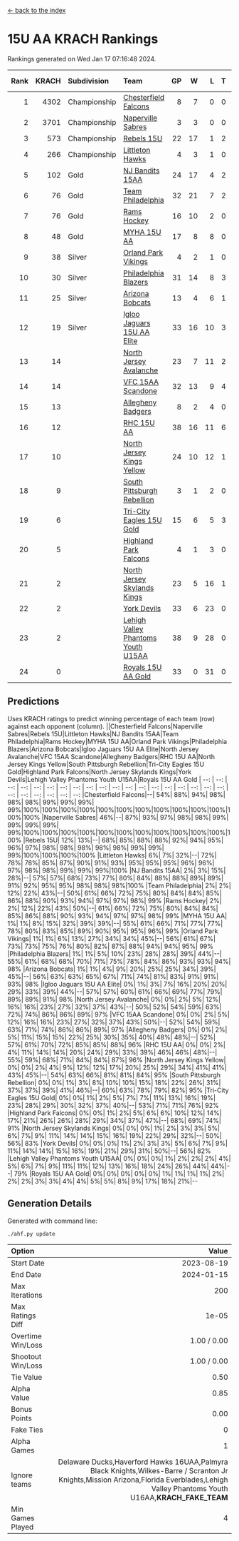 [<- back to the index](readme.md)
# 15U AA KRACH Rankings
Rankings generated on Wed Jan 17 07:16:48 2024.

Rank|KRACH|Subdivision|Team|GP|W|L|T|OTW|OTL|SoS|Exp Wins|Win Diff
---:|---:|:---|:---|---:|---:|---:|---:|---:|---:|---:|---:|---:
1|4302|Championship|[Chesterfield Falcons](https://gamesheetstats.com/seasons/3659/teams/143334/schedule)|8|7|0|0|1|0|85|8.8|-0.0
2|3701|Championship|[Naperville Sabres](https://gamesheetstats.com/seasons/3659/teams/143335/schedule)|3|3|0|0|0|0|159|3.8|-0.0
3|573|Championship|[Rebels 15U](https://gamesheetstats.com/seasons/3659/teams/140654/schedule)|22|17|1|2|1|1|390|19.8|-0.0
4|266|Championship|[Littleton Hawks](https://gamesheetstats.com/seasons/3659/teams/177078/schedule)|4|3|1|0|0|0|145|3.8|-0.0
5|102|Gold|[NJ Bandits 15AA](https://gamesheetstats.com/seasons/3659/teams/140648/schedule)|24|17|4|2|0|1|90|18.9|0.0
6|76|Gold|[Team Philadelphia](https://gamesheetstats.com/seasons/3659/teams/140657/schedule)|32|21|7|2|2|0|79|24.9|0.0
7|76|Gold|[Rams Hockey](https://gamesheetstats.com/seasons/3659/teams/140653/schedule)|16|10|2|0|2|2|276|12.9|0.0
8|48|Gold|[MYHA 15U AA](https://gamesheetstats.com/seasons/3659/teams/140647/schedule)|17|8|8|0|1|0|534|9.9|0.0
9|38|Silver|[Orland Park Vikings](https://gamesheetstats.com/seasons/3659/teams/198224/schedule)|4|2|1|0|1|0|16|3.9|0.0
10|30|Silver|[Philadelphia Blazers](https://gamesheetstats.com/seasons/3659/teams/140652/schedule)|31|14|8|3|5|1|24|21.4|0.0
11|25|Silver|[Arizona Bobcats](https://gamesheetstats.com/seasons/3659/teams/143338/schedule)|13|4|6|1|0|2|425|5.4|0.0
12|19|Silver|[Igloo Jaguars 15U AA Elite](https://gamesheetstats.com/seasons/3659/teams/140645/schedule)|33|16|10|3|2|2|23|20.4|0.0
13|14||[North Jersey Avalanche](https://gamesheetstats.com/seasons/3659/teams/140649/schedule)|23|7|11|2|2|1|210|10.9|0.0
14|14||[VFC 15AA Scandone](https://gamesheetstats.com/seasons/3659/teams/140659/schedule)|32|13|9|4|2|4|169|17.9|0.0
15|13||[Allegheny Badgers](https://gamesheetstats.com/seasons/3659/teams/143336/schedule)|8|2|4|0|1|1|553|3.9|0.0
16|12||[RHC 15U AA](https://gamesheetstats.com/seasons/3659/teams/140655/schedule)|38|16|11|6|0|5|55|19.9|0.0
17|10||[North Jersey Kings Yellow](https://gamesheetstats.com/seasons/3659/teams/140650/schedule)|24|10|12|1|1|0|46|12.4|0.0
18|9||[South Pittsburgh Rebellion](https://gamesheetstats.com/seasons/3659/teams/144442/schedule)|3|1|2|0|0|0|152|1.9|0.0
19|6||[Tri-City Eagles 15U Gold](https://gamesheetstats.com/seasons/3659/teams/140658/schedule)|15|6|5|3|0|1|16|8.4|0.0
20|5||[Highland Park Falcons](https://gamesheetstats.com/seasons/3659/teams/198223/schedule)|4|1|3|0|0|0|24|1.9|0.0
21|2||[North Jersey Skylands Kings](https://gamesheetstats.com/seasons/3659/teams/140651/schedule)|23|5|16|1|0|1|89|6.4|0.0
22|2||[York Devils](https://gamesheetstats.com/seasons/3659/teams/140660/schedule)|33|6|23|0|2|2|39|8.9|0.0
23|2||[Lehigh Valley Phantoms Youth U15AA](https://gamesheetstats.com/seasons/3659/teams/140646/schedule)|38|9|28|0|0|1|128|9.9|0.0
24|0||[Royals 15U AA Gold](https://gamesheetstats.com/seasons/3659/teams/140656/schedule)|33|0|31|0|2|0|22|2.9|0.0

## Predictions
Uses KRACH ratings to predict winning percentage of each team (row) against each opponent (column).
||Chesterfield Falcons|Naperville Sabres|Rebels 15U|Littleton Hawks|NJ Bandits 15AA|Team Philadelphia|Rams Hockey|MYHA 15U AA|Orland Park Vikings|Philadelphia Blazers|Arizona Bobcats|Igloo Jaguars 15U AA Elite|North Jersey Avalanche|VFC 15AA Scandone|Allegheny Badgers|RHC 15U AA|North Jersey Kings Yellow|South Pittsburgh Rebellion|Tri-City Eagles 15U Gold|Highland Park Falcons|North Jersey Skylands Kings|York Devils|Lehigh Valley Phantoms Youth U15AA|Royals 15U AA Gold
| --: | --: | --: | --: | --: | --: | --: | --: | --: | --: | --: | --: | --: | --: | --: | --: | --: | --: | --: | --: | --: | --: | --: | --: | --: 
|Chesterfield Falcons|--| 54%| 88%| 94%| 98%| 98%| 98%| 99%| 99%| 99%| 99%|100%|100%|100%|100%|100%|100%|100%|100%|100%|100%|100%|100%|100%
|Naperville Sabres| 46%|--| 87%| 93%| 97%| 98%| 98%| 99%| 99%| 99%| 99%| 99%|100%|100%|100%|100%|100%|100%|100%|100%|100%|100%|100%|100%
|Rebels 15U| 12%| 13%|--| 68%| 85%| 88%| 88%| 92%| 94%| 95%| 96%| 97%| 98%| 98%| 98%| 98%| 98%| 99%| 99%| 99%|100%|100%|100%|100%
|Littleton Hawks|  6%|  7%| 32%|--| 72%| 78%| 78%| 85%| 87%| 90%| 91%| 93%| 95%| 95%| 95%| 96%| 96%| 97%| 98%| 98%| 99%| 99%| 99%|100%
|NJ Bandits 15AA|  2%|  3%| 15%| 28%|--| 57%| 57%| 68%| 73%| 77%| 80%| 84%| 88%| 88%| 89%| 89%| 91%| 92%| 95%| 95%| 98%| 98%| 98%|100%
|Team Philadelphia|  2%|  2%| 12%| 22%| 43%|--| 50%| 61%| 66%| 72%| 75%| 80%| 84%| 84%| 85%| 86%| 88%| 90%| 93%| 94%| 97%| 97%| 98%| 99%
|Rams Hockey|  2%|  2%| 12%| 22%| 43%| 50%|--| 61%| 66%| 72%| 75%| 80%| 84%| 84%| 85%| 86%| 88%| 90%| 93%| 94%| 97%| 97%| 98%| 99%
|MYHA 15U AA|  1%|  1%|  8%| 15%| 32%| 39%| 39%|--| 55%| 61%| 66%| 71%| 77%| 77%| 78%| 80%| 83%| 85%| 89%| 90%| 95%| 95%| 96%| 99%
|Orland Park Vikings|  1%|  1%|  6%| 13%| 27%| 34%| 34%| 45%|--| 56%| 61%| 67%| 73%| 73%| 75%| 76%| 80%| 82%| 87%| 88%| 94%| 94%| 95%| 99%
|Philadelphia Blazers|  1%|  1%|  5%| 10%| 23%| 28%| 28%| 39%| 44%|--| 55%| 61%| 68%| 68%| 70%| 71%| 75%| 78%| 84%| 86%| 93%| 93%| 94%| 98%
|Arizona Bobcats|  1%|  1%|  4%|  9%| 20%| 25%| 25%| 34%| 39%| 45%|--| 56%| 63%| 63%| 65%| 67%| 71%| 74%| 81%| 83%| 91%| 91%| 93%| 98%
|Igloo Jaguars 15U AA Elite|  0%|  1%|  3%|  7%| 16%| 20%| 20%| 29%| 33%| 39%| 44%|--| 57%| 57%| 60%| 61%| 66%| 69%| 77%| 79%| 89%| 89%| 91%| 98%
|North Jersey Avalanche|  0%|  0%|  2%|  5%| 12%| 16%| 16%| 23%| 27%| 32%| 37%| 43%|--| 50%| 52%| 54%| 59%| 63%| 72%| 74%| 86%| 86%| 89%| 97%
|VFC 15AA Scandone|  0%|  0%|  2%|  5%| 12%| 16%| 16%| 23%| 27%| 32%| 37%| 43%| 50%|--| 52%| 54%| 59%| 63%| 71%| 74%| 86%| 86%| 89%| 97%
|Allegheny Badgers|  0%|  0%|  2%|  5%| 11%| 15%| 15%| 22%| 25%| 30%| 35%| 40%| 48%| 48%|--| 52%| 57%| 61%| 70%| 72%| 85%| 85%| 88%| 96%
|RHC 15U AA|  0%|  0%|  2%|  4%| 11%| 14%| 14%| 20%| 24%| 29%| 33%| 39%| 46%| 46%| 48%|--| 55%| 59%| 68%| 71%| 84%| 84%| 87%| 96%
|North Jersey Kings Yellow|  0%|  0%|  2%|  4%|  9%| 12%| 12%| 17%| 20%| 25%| 29%| 34%| 41%| 41%| 43%| 45%|--| 54%| 63%| 66%| 81%| 81%| 84%| 95%
|South Pittsburgh Rebellion|  0%|  0%|  1%|  3%|  8%| 10%| 10%| 15%| 18%| 22%| 26%| 31%| 37%| 37%| 39%| 41%| 46%|--| 60%| 63%| 78%| 79%| 82%| 95%
|Tri-City Eagles 15U Gold|  0%|  0%|  1%|  2%|  5%|  7%|  7%| 11%| 13%| 16%| 19%| 23%| 28%| 29%| 30%| 32%| 37%| 40%|--| 53%| 71%| 71%| 76%| 92%
|Highland Park Falcons|  0%|  0%|  1%|  2%|  5%|  6%|  6%| 10%| 12%| 14%| 17%| 21%| 26%| 26%| 28%| 29%| 34%| 37%| 47%|--| 68%| 69%| 74%| 91%
|North Jersey Skylands Kings|  0%|  0%|  0%|  1%|  2%|  3%|  3%|  5%|  6%|  7%|  9%| 11%| 14%| 14%| 15%| 16%| 19%| 22%| 29%| 32%|--| 50%| 56%| 83%
|York Devils|  0%|  0%|  0%|  1%|  2%|  3%|  3%|  5%|  6%|  7%|  9%| 11%| 14%| 14%| 15%| 16%| 19%| 21%| 29%| 31%| 50%|--| 56%| 82%
|Lehigh Valley Phantoms Youth U15AA|  0%|  0%|  0%|  1%|  2%|  2%|  2%|  4%|  5%|  6%|  7%|  9%| 11%| 11%| 12%| 13%| 16%| 18%| 24%| 26%| 44%| 44%|--| 79%
|Royals 15U AA Gold|  0%|  0%|  0%|  0%|  0%|  1%|  1%|  1%|  1%|  2%|  2%|  2%|  3%|  3%|  4%|  4%|  5%|  5%|  8%|  9%| 17%| 18%| 21%|--

## Generation Details

Generated with command line:
```
./ahf.py update
```

| Option | Value |
| :----- | ----: |
| Start Date | 2023-08-19 |
| End Date | 2024-01-15 |
| Max Iterations | 200 |
| Max Ratings Diff | 1e-05 |
| Overtime Win/Loss | 1.00 / 0.00 |
| Shootout Win/Loss | 1.00 / 0.00 |
| Tie Value | 0.50 |
| Alpha Value | 0.85 |
| Bonus Points | 0.00 |
| Fake Ties | 0 |
| Alpha Games | 1 |
| Ignore teams | Delaware Ducks,Haverford Hawks 16UAA,Palmyra Black Knights,Wilkes-Barre / Scranton Jr Knights,Mission Arizona,Florida Everblades,Lehigh Valley Phantoms Youth U16AA,__KRACH_FAKE_TEAM__ |
| Min Games Played | 4 |

